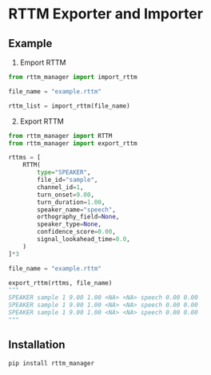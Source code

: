 # RTTM Exporter and Importer

## Example

1. Emport RTTM

```python
from rttm_manager import import_rttm

file_name = "example.rttm"

rttm_list = import_rttm(file_name)
```

2. Export RTTM

```python
from rttm_manager import RTTM
from rttm_manager import export_rttm

rttms = [
    RTTM(
        type="SPEAKER",
        file_id="sample",
        channel_id=1,
        turn_onset=9.00,
        turn_duration=1.00,
        speaker_name="speech",
        orthography_field=None,
        speaker_type=None,
        confidence_score=0.00,
        signal_lookahead_time=0.0,
    )
]*3

file_name = "example.rttm"

export_rttm(rttms, file_name)
"""
SPEAKER sample 1 9.00 1.00 <NA> <NA> speech 0.00 0.00
SPEAKER sample 1 9.00 1.00 <NA> <NA> speech 0.00 0.00
SPEAKER sample 1 9.00 1.00 <NA> <NA> speech 0.00 0.00
"""

```

## Installation

```bash
pip install rttm_manager
```
